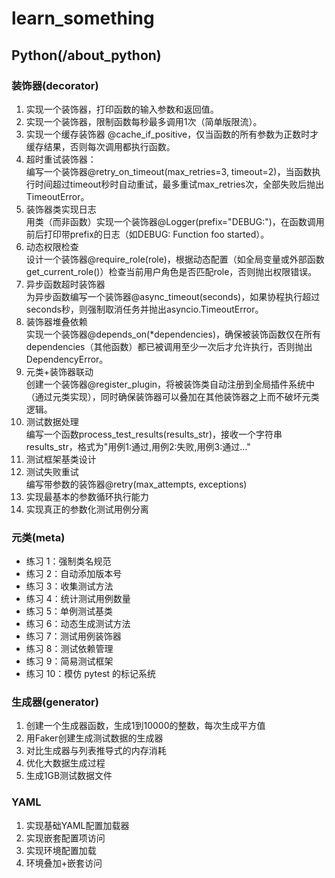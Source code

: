 # learn_something
## Python(/about_python)
### 装饰器(decorator)

1. 实现一个装饰器，打印函数的输入参数和返回值。
2. 实现一个装饰器，限制函数每秒最多调用1次（简单版限流）。
3. 实现一个缓存装饰器 @cache_if_positive，仅当函数的所有参数为正数时才缓存结果，否则每次调用都执行函数。
4. 超时重试装饰器：
<br>编写一个装饰器@retry_on_timeout(max_retries=3, timeout=2)，当函数执行时间超过timeout秒时自动重试，最多重试max_retries次，全部失败后抛出TimeoutError。
5. 装饰器类实现日志
<br>用类（而非函数）实现一个装饰器@Logger(prefix="DEBUG:")，在函数调用前后打印带prefix的日志（如DEBUG: Function foo started）。
6. 动态权限检查
<br>设计一个装饰器@require_role(role)，根据动态配置（如全局变量或外部函数get_current_role()）检查当前用户角色是否匹配role，否则抛出权限错误。
7. 异步函数超时装饰器
<br>为异步函数编写一个装饰器@async_timeout(seconds)，如果协程执行超过seconds秒，则强制取消任务并抛出asyncio.TimeoutError。
8. 装饰器堆叠依赖
<br>实现一个装饰器@depends_on(*dependencies)，确保被装饰函数仅在所有dependencies（其他函数）都已被调用至少一次后才允许执行，否则抛出DependencyError。
9. 元类+装饰器联动
<br>创建一个装饰器@register_plugin，将被装饰类自动注册到全局插件系统中（通过元类实现），同时确保装饰器可以叠加在其他装饰器之上而不破坏元类逻辑。
10. 测试数据处理
<br>编写一个函数process_test_results(results_str)，接收一个字符串results_str，格式为"用例1:通过,用例2:失败,用例3:通过..."
11. 测试框架基类设计
12. 测试失败重试
<br>编写带参数的装饰器@retry(max_attempts, exceptions)
13. 实现最基本的参数循环执行能力
14. 实现真正的参数化测试用例分离

### 元类(meta)

- 练习 1：强制类名规范
- 练习 2：自动添加版本号
- 练习 3：收集测试方法
- 练习 4：统计测试用例数量
- 练习 5：单例测试基类
- 练习 6：动态生成测试方法
- 练习 7：测试用例装饰器
- 练习 8：测试依赖管理
- 练习 9：简易测试框架
- 练习 10：模仿 pytest 的标记系统

### 生成器(generator)

1. 创建一个生成器函数，生成1到10000的整数，每次生成平方值
2. 用Faker创建生成测试数据的生成器
3. 对比生成器与列表推导式的内存消耗
4. 优化大数据生成过程
5. 生成1GB测试数据文件

### YAML

1. 实现基础YAML配置加载器
2. 实现嵌套配置项访问
3. 实现环境配置加载
4. 环境叠加+嵌套访问
